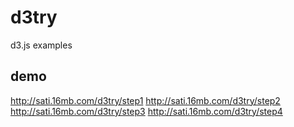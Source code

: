 d3try
=====

d3.js examples

demo
----
http://sati.16mb.com/d3try/step1
http://sati.16mb.com/d3try/step2
http://sati.16mb.com/d3try/step3
http://sati.16mb.com/d3try/step4